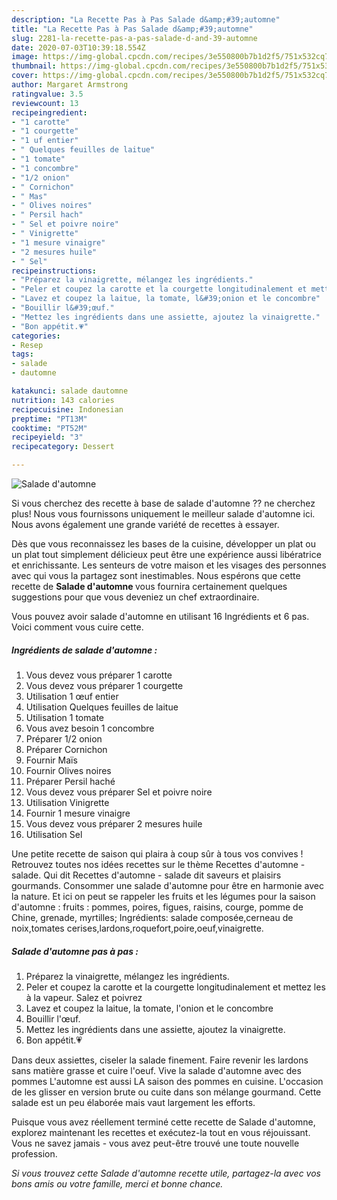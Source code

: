 ```yaml
---
description: "La Recette Pas à Pas Salade d&amp;#39;automne"
title: "La Recette Pas à Pas Salade d&amp;#39;automne"
slug: 2281-la-recette-pas-a-pas-salade-d-and-39-automne
date: 2020-07-03T10:39:18.554Z
image: https://img-global.cpcdn.com/recipes/3e550800b7b1d2f5/751x532cq70/salade-dautomne-photo-principale-de-la-recette.jpg
thumbnail: https://img-global.cpcdn.com/recipes/3e550800b7b1d2f5/751x532cq70/salade-dautomne-photo-principale-de-la-recette.jpg
cover: https://img-global.cpcdn.com/recipes/3e550800b7b1d2f5/751x532cq70/salade-dautomne-photo-principale-de-la-recette.jpg
author: Margaret Armstrong
ratingvalue: 3.5
reviewcount: 13
recipeingredient:
- "1 carotte"
- "1 courgette"
- "1 uf entier"
- " Quelques feuilles de laitue"
- "1 tomate"
- "1 concombre"
- "1/2 onion"
- " Cornichon"
- " Mas"
- " Olives noires"
- " Persil hach"
- " Sel et poivre noire"
- " Vinigrette"
- "1 mesure vinaigre"
- "2 mesures huile"
- " Sel"
recipeinstructions:
- "Préparez la vinaigrette, mélangez les ingrédients."
- "Peler et coupez la carotte et la courgette longitudinalement et mettez les à la vapeur. Salez et poivrez"
- "Lavez et coupez la laitue, la tomate, l&#39;onion et le concombre"
- "Bouillir l&#39;œuf."
- "Mettez les ingrédients dans une assiette, ajoutez la vinaigrette."
- "Bon appétit.💗"
categories:
- Resep
tags:
- salade
- dautomne

katakunci: salade dautomne 
nutrition: 143 calories
recipecuisine: Indonesian
preptime: "PT13M"
cooktime: "PT52M"
recipeyield: "3"
recipecategory: Dessert

---
```



![Salade d&#39;automne](https://img-global.cpcdn.com/recipes/3e550800b7b1d2f5/751x532cq70/salade-dautomne-photo-principale-de-la-recette.jpg)

Si vous cherchez des recette à base de salade d&#39;automne ?? ne cherchez plus! Nous vous fournissons uniquement le meilleur salade d&#39;automne ici. Nous avons également une grande variété de recettes à essayer.

Dès que vous reconnaissez les bases de la cuisine, développer un plat ou un plat tout simplement délicieux peut être une expérience aussi libératrice et enrichissante. Les senteurs de votre maison et les visages des personnes avec qui vous la partagez sont inestimables. Nous espérons que cette recette de <strong> Salade d&#39;automne </strong> vous fournira certainement quelques suggestions pour que vous deveniez un chef extraordinaire.

<!--inarticleads1-->

Vous pouvez avoir salade d&#39;automne en utilisant 16 Ingrédients et 6 pas. Voici comment vous cuire cette.

##### Ingrédients de salade d&#39;automne :

1. Vous devez vous préparer 1 carotte
1. Vous devez vous préparer 1 courgette
1. Utilisation 1 œuf entier
1. Utilisation  Quelques feuilles de laitue
1. Utilisation 1 tomate
1. Vous avez besoin 1 concombre
1. Préparer 1/2 onion
1. Préparer  Cornichon
1. Fournir  Maïs
1. Fournir  Olives noires
1. Préparer  Persil haché
1. Vous devez vous préparer  Sel et poivre noire
1. Utilisation  Vinigrette
1. Fournir 1 mesure vinaigre
1. Vous devez vous préparer 2 mesures huile
1. Utilisation  Sel


Une petite recette de saison qui plaira à coup sûr à tous vos convives ! Retrouvez toutes nos idées recettes sur le thème Recettes d&#39;automne - salade. Qui dit Recettes d&#39;automne - salade dit saveurs et plaisirs gourmands. Consommer une salade d&#39;automne pour être en harmonie avec la nature. Еt ici on peut se rappeler les fruits et les légumes pour la saison d&#39;automne : fruits : pommes, poires, figues, raisins, courge, pomme de Chine, grenade, myrtilles; Ingrédients: salade composée,cerneau de noix,tomates cerises,lardons,roquefort,poire,oeuf,vinaigrette. 

<!--inarticleads2-->

##### Salade d&#39;automne pas à pas :

1. Préparez la vinaigrette, mélangez les ingrédients.
1. Peler et coupez la carotte et la courgette longitudinalement et mettez les à la vapeur. Salez et poivrez
1. Lavez et coupez la laitue, la tomate, l&#39;onion et le concombre
1. Bouillir l&#39;œuf.
1. Mettez les ingrédients dans une assiette, ajoutez la vinaigrette.
1. Bon appétit.💗


Dans deux assiettes, ciseler la salade finement. Faire revenir les lardons sans matière grasse et cuire l&#39;oeuf. Vive la salade d&#39;automne avec des pommes L&#39;automne est aussi LA saison des pommes en cuisine. L&#39;occasion de les glisser en version brute ou cuite dans son mélange gourmand. Cette salade est un peu élaborée mais vaut largement les efforts. 

<!--inarticleads1-->

<p>
Puisque vous avez réellement terminé cette recette de Salade d&#39;automne, explorez maintenant les recettes et exécutez-la tout en vous réjouissant. Vous ne savez jamais - vous avez peut-être trouvé une toute nouvelle profession.
</p>

<p>
<i>Si vous trouvez cette Salade d&#39;automne recette utile, partagez-la avec vos bons amis ou votre famille, merci et bonne chance.</i>
</p>
